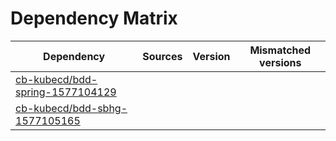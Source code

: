 # Dependency Matrix

Dependency | Sources | Version | Mismatched versions
---------- | ------- | ------- | -------------------
[cb-kubecd/bdd-spring-1577104129](https://github.com/cb-kubecd/bdd-spring-1577104129.git) |  | []() | 
[cb-kubecd/bdd-sbhg-1577105165](https://github.com/cb-kubecd/bdd-sbhg-1577105165.git) |  | []() | 

